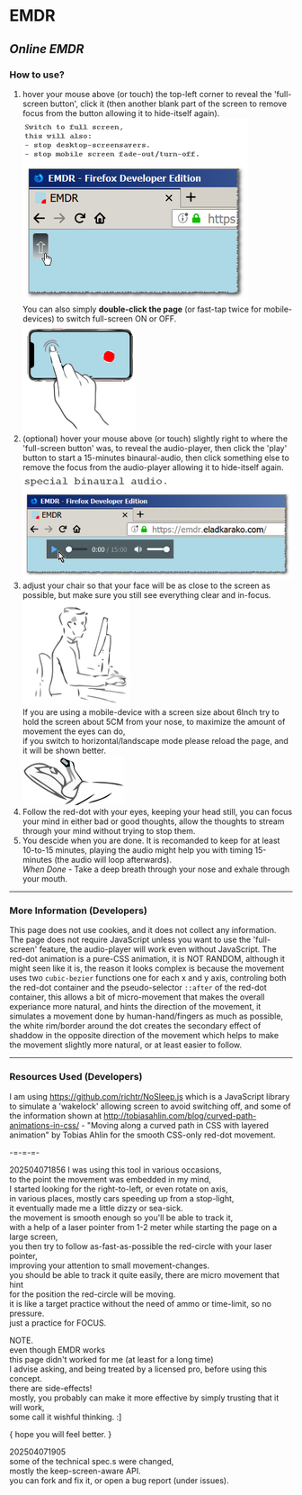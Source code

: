 <h1>EMDR</h1>
<h2><em>Online EMDR</em></h2>

<h3>How to use?</h3>
<ol>
<li>
hover your mouse above (or touch) the top-left corner to reveal the 'full-screen button', click it (then another blank part of the screen to remove focus from the button allowing it to hide-itself again).
<br/>
<img src="resources/full_screen_button.png" />
<br/>
You can also simply <strong>double-click the page</strong> (or fast-tap twice for mobile-devices) to switch full-screen ON or OFF.
<br/>
<img src="resources/full_screen_double_tap.png" />

</li>
<li>
(optional) hover your mouse above (or touch) slightly right to where the 'full-screen button' was, to reveal the audio-player, then click the 'play' button to start a 15-minutes binaural-audio, then click something else to remove the focus from the audio-player allowing it to hide-itself again.
<br/>
<img src="resources/audio_player.png" />
</li>
<li>
adjust your chair so that your face will be as close to the screen as possible, but make sure you still see everything clear and in-focus.
<br/>
<img src="resources/face-near-screen.png" />
<br/>
If you are using a mobile-device with a screen size about 6Inch try to hold the screen about 5CM from your nose, to maximize the amount of movement the eyes can do, <br/>
if you switch to horizontal/landscape mode please reload the page, and it will be shown better.
<br/>
<img src="resources/mobile_screen_hold.png" />
</li>
<li>
Follow the red-dot with your eyes, keeping your head still, you can focus your mind in either bad or good thoughts, allow the thoughts to stream through your mind without trying to stop them.
</li>
<li>
You descide when you are done. It is recomanded to keep for at least 10-to-15 minutes, 
playing the audio might help you with timing 15-minutes (the audio will loop afterwards). <br/>
<em>When Done -</em> Take a deep breath through your nose and exhale through your mouth.
</li>
</ol>

<hr/>

<h3>More Information (Developers)</h3>

This page does not use cookies, and it does not collect any information.
The page does not require JavaScript unless you want to use the 'full-screen' feature, the audio-player will work even without JavaScript.
The red-dot animation is a pure-CSS animation, it is NOT RANDOM, although it might seen like it is, the reason it looks complex is because the movement uses two <code>cubic-bezier</code> functions one for each x and y axis, controling both the red-dot container and the pseudo-selector <code>::after</code> of the red-dot container, this allows a bit of micro-movement that makes the overall experiance more natural, and hints the direction of the movement, it simulates a movement done by human-hand/fingers as much as possible, the white rim/border around the dot creates the secondary effect of shaddow in the opposite direction of the movement which helps to make the movement slightly more natural, or at least easier to follow.

<hr/>

<h3>Resources Used (Developers)</h3>

I am using https://github.com/richtr/NoSleep.js which is a JavaScript library to simulate a 'wakelock' allowing screen to avoid switching off, and some of the information shown at  http://tobiasahlin.com/blog/curved-path-animations-in-css/ - "Moving along a curved path in CSS with layered animation" by Tobias Ahlin for the smooth CSS-only red-dot movement.


-=-=-=-

202504071856
I was using this tool in various occasions,  
to the point the movement was embedded in my mind,  
I started looking for the right-to-left, or even rotate on axis,  
in various places, mostly cars speeding up from a stop-light,  
it eventually made me a little dizzy or sea-sick.  
the movement is smooth enough so you'll be able to track it,  
with a help of a laser pointer from 1-2 meter while starting the page on a large screen,  
you then try to follow as-fast-as-possible the red-circle with your laser pointer,  
improving your attention to small movement-changes.  
you should be able to track it quite easily, there are micro movement that hint  
for the position the red-circle will be moving.  
it is like a target practice without the need of ammo or time-limit, so no pressure.  
just a practice for FOCUS.  


NOTE.  
even though EMDR works  
this page didn't worked for me (at least for a long time)  
I advise asking, and being treated by a licensed pro, before using this concept.  
there are side-effects!  
mostly, you probably can make it more effective by simply trusting that it will work,  
some call it wishful thinking.  :]

{ hope you will feel better. }  

202504071905  
some of the technical spec.s were changed,  
mostly the keep-screen-aware API.  
you can fork and fix it, or open a bug report (under issues).  








